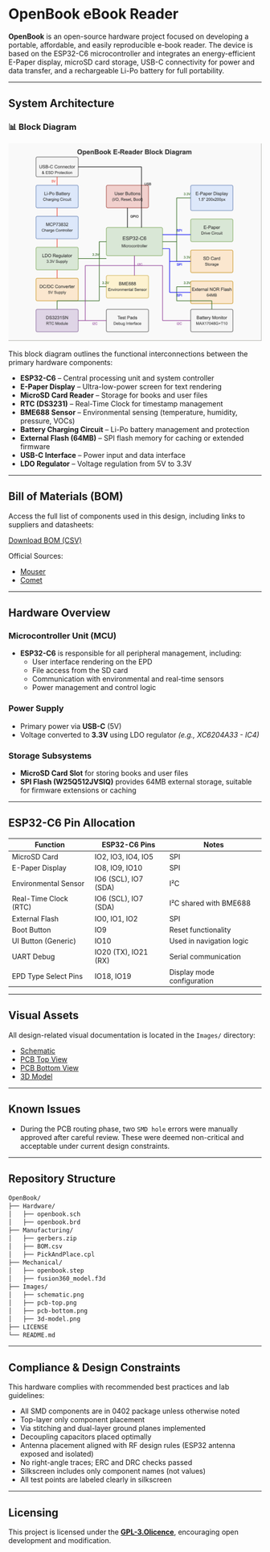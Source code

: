 # OpenBook eBook Reader

**OpenBook** is an open-source hardware project focused on developing a portable, affordable, and easily reproducible e-book reader. The device is based on the ESP32-C6 microcontroller and integrates an energy-efficient E-Paper display, microSD card storage, USB-C connectivity for power and data transfer, and a rechargeable Li-Po battery for full portability.

---

## System Architecture

### 📊 Block Diagram

![Block Diagram](Images/diagram.png)

This block diagram outlines the functional interconnections between the primary hardware components:

- **ESP32-C6** – Central processing unit and system controller
- **E-Paper Display** – Ultra-low-power screen for text rendering
- **MicroSD Card Reader** – Storage for books and user files
- **RTC (DS3231)** – Real-Time Clock for timestamp management
- **BME688 Sensor** – Environmental sensing (temperature, humidity, pressure, VOCs)
- **Battery Charging Circuit** – Li-Po battery management and protection
- **External Flash (64MB)** – SPI flash memory for caching or extended firmware
- **USB-C Interface** – Power input and data interface
- **LDO Regulator** – Voltage regulation from 5V to 3.3V

---

## Bill of Materials (BOM)

Access the full list of components used in this design, including links to suppliers and datasheets:

[Download BOM (CSV)](Manufacturing/BOM.csv)

Official Sources:
- [Mouser](https://eu.mouser.com)
- [Comet](https://www.comet.srl.ro)

---

## Hardware Overview

### Microcontroller Unit (MCU)
- **ESP32-C6** is responsible for all peripheral management, including:
  - User interface rendering on the EPD
  - File access from the SD card
  - Communication with environmental and real-time sensors
  - Power management and control logic

### Power Supply
- Primary power via **USB-C** (5V)
- Voltage converted to **3.3V** using LDO regulator *(e.g., XC6204A33 - IC4)*

### Storage Subsystems
- **MicroSD Card Slot** for storing books and user files
- **SPI Flash (W25Q512JVSIQ)** provides 64MB external storage, suitable for firmware extensions or caching

---

## ESP32-C6 Pin Allocation

| Function                  | ESP32-C6 Pins       | Notes                      |
|---------------------------|---------------------|-----------------------------|
| MicroSD Card              | IO2, IO3, IO4, IO5  | SPI                        |
| E-Paper Display           | IO8, IO9, IO10      | SPI                        |
| Environmental Sensor      | IO6 (SCL), IO7 (SDA)| I²C                        |
| Real-Time Clock (RTC)     | IO6 (SCL), IO7 (SDA)| I²C shared with BME688     |
| External Flash            | IO0, IO1, IO2       | SPI                        |
| Boot Button               | IO9                 | Reset functionality        |
| UI Button (Generic)       | IO10                | Used in navigation logic   |
| UART Debug                | IO20 (TX), IO21 (RX)| Serial communication       |
| EPD Type Select Pins      | IO18, IO19          | Display mode configuration |

---

## Visual Assets

All design-related visual documentation is located in the `Images/` directory:
- [Schematic](Images/schematic.png)
- [PCB Top View](Images/pcb-top.png)
- [PCB Bottom View](Images/pcb-bottom.png)
- [3D Model](Images/3d-model.png)

---

## Known Issues

- During the PCB routing phase, two `SMD hole` errors were manually approved after careful review. These were deemed non-critical and acceptable under current design constraints.
---

## Repository Structure

```
OpenBook/
├── Hardware/
│   ├── openbook.sch
│   ├── openbook.brd
├── Manufacturing/
│   ├── gerbers.zip
│   ├── BOM.csv
│   ├── PickAndPlace.cpl
├── Mechanical/
│   ├── openbook.step
│   ├── fusion360_model.f3d
├── Images/
│   ├── schematic.png
│   ├── pcb-top.png
│   ├── pcb-bottom.png
│   ├── 3d-model.png
├── LICENSE
└── README.md
```

---

## Compliance & Design Constraints

This hardware complies with recommended best practices and lab guidelines:
- All SMD components are in 0402 package unless otherwise noted
- Top-layer only component placement
- Via stitching and dual-layer ground planes implemented
- Decoupling capacitors placed optimally
- Antenna placement aligned with RF design rules (ESP32 antenna exposed and isolated)
- No right-angle traces; ERC and DRC checks passed
- Silkscreen includes only component names (not values)
- All test points are labeled clearly in silkscreen

---

## Licensing

This project is licensed under the **[GPL-3.Olicence](LICENSE)**, encouraging open development and modification.
